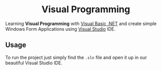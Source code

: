<h1 align="center">Visual Programming</h1>

Learning **Visual Programming** with [Visual Basic .NET](https://dotnet.microsoft.com/en-us/) and create simple Windows Form Applications using [Visual Studio](https://visualstudio.microsoft.com/) IDE.

## Usage

To run the project just simply find the ``.sln`` file and open it up in our beautiful Visual Studio IDE.
